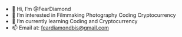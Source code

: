 - 👋 Hi, I’m @FearDiamond
- 👀 I’m interested in Filmmaking Photography Coding Cryptocurrency
- 🌱 I’m currently learning Coding and Cryptocurrency
- 📫 Email at: feardiamondbis@gmail.com

<!---
FearDiamond/FearDiamond is a ✨ special ✨ repository because its `README.md` (this file) appears on your GitHub profile.
You can click the Preview link to take a look at your changes.
--->
